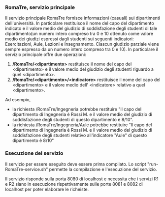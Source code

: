 ### RomaTre, servizio principale
Il servizio principale RomaTre fornisce informazioni (casuali) sui dipartimenti dell'università.
In particolare restituisce il nome del capo del dipartimento indicato e il valore medio del giudizio di soddisfazione degli studenti di tale dipartimento(un numero intero compreso tra 0 e 10 ottenuto come valore medio dei giudizi espressi dagli studenti sui seguenti indicatori: Esercitazioni, Aule, Lezioni e Insegnamento. Ciascun giudizio parziale viene sempre espresso da un numero intero compreso tra 0 e 10).
 In particolare il servizio principale offre due operazioni:
1. **/RomaTre/&lt;dipartimento>** restituisce il nome del capo del &lt;dipartimento> e il valore medio del giudizio degli studenti riguardo a quel &lt;dipartimento>.
2. **/RomaTre/&lt;dipartimento>/&lt;indicatore>** restituisce il nome del capo del &lt;dipartimento> e il valore medio dell' &lt;indicatore> relativo a quel &lt;dipartimento>.

Ad esempio,
* la richiesta /RomaTre/Ingegneria potrebbe restituire "Il capo del dipartimento di Ingegneria è Rossi M. e il valore medio del giudizio di soddisfazione degli studenti di questo dipartimento è 8/10".
* la richiesta /RomaTre/Ingegneria/Aule potrebbe restituire "Il capo del dipartimento di Ingegneria è Rossi M. e il valore medio del giudizio di soddisfazione degli studenti relativo all'indicatore "Aule" di questo dipartimento è 8/10"

### Esecuzione del servizio
Il servizio per essere eseguito deve essere prima compilato.
Lo script "run-RomaTre-service.sh" permette la compilazione e l'esecuzione del servizio.

Il servizio risponde sulla porta 8080 di localhost e necessita che i servizi R1 e R2 siano in esecuzione rispettivamente sulle porte 8081 e 8082 di localhost per poter elaborare le richeiste.
